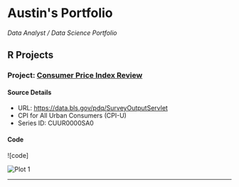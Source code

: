 # Austin's Portfolio

_Data Analyst / Data Science Portfolio_

## R Projects

### Project: [Consumer Price Index Review](https://github.com/AuRobinson/Austin_Portfolio/blob/main/project_cpi_series.R)

#### Source Details

- URL: https://data.bls.gov/pdq/SurveyOutputServlet
- CPI for All Urban Consumers (CPI-U)
- Series ID:    CUUR0000SA0

#### Code

![code]

![Plot 1](https://github.com/AuRobinson/Austin_Portfolio/blob/main/cpi_line_combo.png)

---

